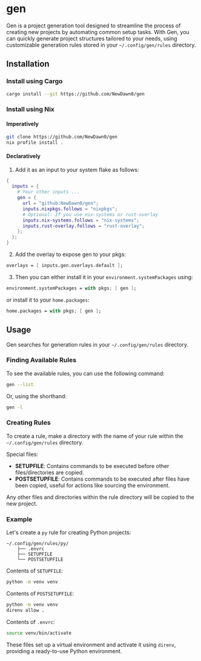 # gen

Gen is a project generation tool designed to streamline the process of creating new projects by automating common setup tasks. With Gen, you can quickly generate project structures tailored to your needs, using customizable generation rules stored in your `~/.config/gen/rules` directory.

## Installation

### Install using Cargo

```bash
cargo install --git https://github.com/NewDawn0/gen
```

### Install using Nix

#### Imperatively

```bash
git clone https://github.com/NewDawn0/gen
nix profile install .
```

#### Declaratively

1. Add it as an input to your system flake as follows:

```nix
{
  inputs = {
    # Your other inputs ...
    gen = {
      url = "github:NewDawn0/gen";
      inputs.nixpkgs.follows = "nixpkgs";
      # Optional: If you use nix-systems or rust-overlay
      inputs.nix-systems.follows = "nix-systems";
      inputs.rust-overlay.follows = "rust-overlay";
    };
  };
}
```

2. Add the overlay to expose gen to your pkgs:

```nix
overlays = [ inputs.gen.overlays.default ];
```

3. Then you can either install it in your `environment.systemPackages` using:

```nix
environment.systemPackages = with pkgs; [ gen ];
```

or install it to your `home.packages`:

```nix
home.packages = with pkgs; [ gen ];
```

## Usage

Gen searches for generation rules in your `~/.config/gen/rules` directory.

### Finding Available Rules

To see the available rules, you can use the following command:

```bash
gen --list
```

Or, using the shorthand:

```bash
gen -l
```

### Creating Rules

To create a rule, make a directory with the name of your rule within the `~/.config/gen/rules` directory.

Special files:

- **SETUPFILE**: Contains commands to be executed before other files/directories are copied.
- **POSTSETUPFILE**: Contains commands to be executed after files have been copied, useful for actions like sourcing the environment.

Any other files and directories within the rule directory will be copied to the new project.

### Example

Let's create a `py` rule for creating Python projects:

```
~/.config/gen/rules/py/
    ├── .envrc
    ├── SETUPFILE
    └── POSTSETUPFILE
```

Contents of `SETUPFILE`:

```bash
python -m venv venv
```

Contents of `POSTSETUPFILE`:

```bash
python -m venv venv
direnv allow .
```

Contents of `.envrc`:

```bash
source venv/bin/activate
```

These files set up a virtual environment and activate it using `direnv`, providing a ready-to-use Python environment.
